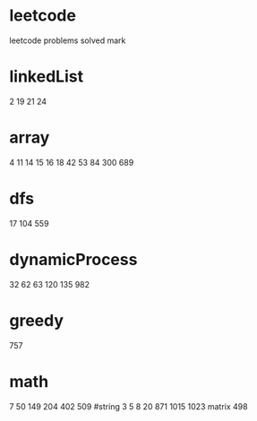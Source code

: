 # leetcode
leetcode problems solved mark
# linkedList
2
19
21
24
# array
4
11
14
15
16
18
42
53
84
300
689
# dfs
17
104
559
# dynamicProcess
32
62
63
120
135
982
# greedy
757
# math
7
50
149
204
402
509
#string
3
5
8
20
871
1015
1023
matrix
498
